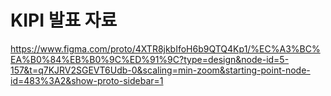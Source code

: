 # KIPI 발표 자료
https://www.figma.com/proto/4XTR8jkbIfoH6b9QTQ4Kp1/%EC%A3%BC%EA%B0%84%EB%B0%9C%ED%91%9C?type=design&node-id=5-157&t=q7KJRV2SGEVT6Udb-0&scaling=min-zoom&starting-point-node-id=483%3A2&show-proto-sidebar=1